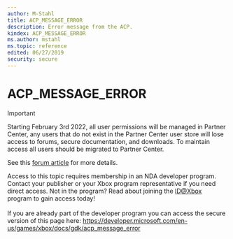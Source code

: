 ```yaml
---
author: M-Stahl
title: ACP_MESSAGE_ERROR
description: Error message from the ACP.
kindex: ACP_MESSAGE_ERROR
ms.author: mstahl
ms.topic: reference
edited: 06/27/2019
security: secure
---
```


# ACP_MESSAGE_ERROR
> [!IMPORTANT]
> Starting February 3rd 2022, all user permissions will be managed in Partner Center, any users that do not exist in the Partner Center user store will lose access to forums, secure documentation, and downloads. To maintain access all users should be migrated to Partner Center. <p></p>See this <a href="https://forums.xboxlive.com/articles/132187/breaking-change-user-access-for-forums-secure-docu.html">forum article</a> for more details.  

 Access to this topic requires membership in an NDA developer program. Contact your publisher or your Xbox program representative if you need direct access. Not in the program? Read about joining the <a href="https://www.xbox.com/Developers/id">ID@Xbox</a> program to gain access today!  <br/><br/>If you are already part of the developer program you can access the secure version of this page here: <a target="_blank" href="https://developer.microsoft.com/en-us/games/xbox/docs/gdk/acp_message_error">https://developer.microsoft.com/en-us/games/xbox/docs/gdk/acp_message_error</a>